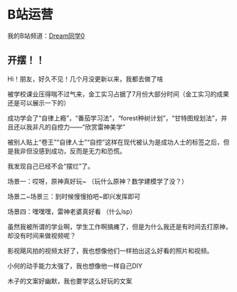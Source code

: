 # B站运营

我的B站频道：[Dream同学0](https://space.bilibili.com/1901628168?spm_id_from=333.1007.0.0)

## 开摆！！

Hi！朋友，好久不见！几个月没更新以来，我都去做了啥

被学校课业压得喘不过气来，金工实习占据了7月份大部分时间（金工实习的成果还是可以展示一下的）

成功学会了“自律上瘾”，“番茄学习法”，“forest种树计划”，“甘特图规划法”，并且还以我非凡的自控力——<span class="mask" title="嘿嘿嘿，被发现了捏~">“欣赏雷神美学”</span>

被别人贴上“卷王”“自律人士”“自控”这样在现代被认为是成功人士的标签之后，但是我非但没感到成功，反而是无力和恐慌。

我发现自己已经不会“摆烂”了。

场景一：哎呀，原神真好玩~
（玩什么原神？数学建模学了没？）

场景二~场景三：到时候慢慢拍吧~即兴发挥即可

场景四：嘿嘿嘿，雷神老婆真好看
（什么lsp）

虽然我被所谓的学业啊，学生工作啊搞瘫了，但是为什么我还是有时间去打原神，却没有时间来做视频呢？

影视飓风拍的视频太好了，我也想像他们一样拍出这么好看的照片和视频。

小何的动手能力太强了，我也想像他一样自己DIY

木子的文案好幽默，我也要学这么好玩的文案


